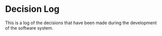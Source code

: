 # Decision Log

This is a log of the decisions that have been made during the development of the software system.
